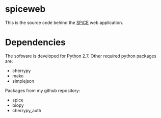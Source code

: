 
spiceweb
========

This is the source code behind the [SPiCE](http://example.com/ "SPiCE") web
application.


Dependencies
============

The software is developed for Python 2.7. Other required python packages are:

- cherrypy
- mako
- simplejson

Packages from my github repository:

- spice
- biopy
- cherrypy\_auth


